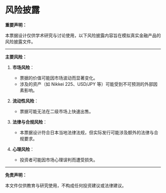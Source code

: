 # 风险披露

**重要声明：**

本票据设计仅供学术研究与讨论使用，以下风险披露内容旨在模拟真实金融产品的风险披露文件。

---

**主要风险：**

1. **市场风险**：
   - 票据的价值可能因市场波动而显著变化。
   - 涉及的资产（如 Nikkei 225、USD/JPY 等）可能受到不可预测的外部因素影响。

2. **流动性风险**：
   - 票据可能无法在二级市场上快速出售。

3. **法律与合规风险**：
   - 本票据设计符合日本当地法律法规，但实际发行可能涉及额外的法律与合规要求。

4. **心理风险**：
   - 投资者可能因市场心理误判而遭受损失。

---

**免责声明：**

本文件仅供教育与研究使用，不构成任何投资建议或法律建议。